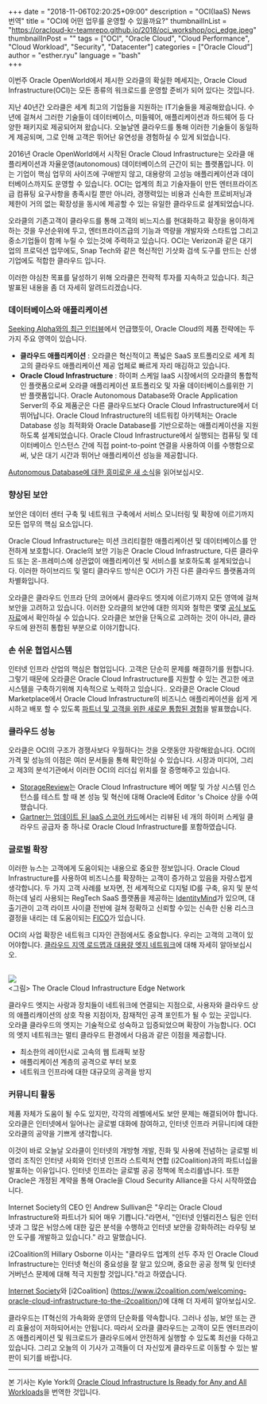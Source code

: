 
+++
date = "2018-11-06T02:20:25+09:00"
description = "OCI(IaaS) News 번역"
title = "OCI에 어떤 업무를 운영할 수 있을까요?"
thumbnailInList = "https://oracloud-kr-teamrepo.github.io/2018/oci_workshop/oci_edge.jpeg"
thumbnailInPost = ""
tags = ["OCI", "Oracle Cloud", "Cloud Performance", "Cloud Workload", "Security", "Datacenter"]
categories = ["Oracle Cloud"]
author = "esther.ryu"
language = "bash"  
+++

이번주 Oracle OpenWorld에서 제시한 오라클의 확실한 메세지는, Oracle Cloud Infrastructure(OCI)는 모든 종류의 워크로드를 운영할 준비가 되어 있다는 것입니다.

지난 40년간 오라클은 세계 최고의 기업들을 지원하는 IT기술들을 제공해왔습니다. 수 년에 걸쳐서 그러한 기술들이 데이터베이스, 미들웨어, 애플리케이션과 하드웨어 등 다양한 패키지로 제공되어져 왔습니다. 오늘날엔 클라우드를 통해 이러한 기술들이 동일하게 제공되며, 그로 인해 고객은 뛰어난 유연성을 경험하실 수 있게 되었습니다.

2016년 Oracle OpenWorld에서 시작된 Oracle Cloud Infrastructure는 오라클 애플리케이션과 자율운영(autonomous) 데이터베이스의 근간이 되는 플랫폼입니다. 이는 기업이 핵심 업무의 사이즈에 구애받지 않고, 대용량의 고성능 애플리케이션과 데이터베이스까지도 운영할 수 있습니다. OCI는 업계의 최고 기술자들이 만든 엔터프라이즈 급 컴퓨팅 요구사항을 총족시킬 뿐만 아니라, 경쟁력있는 비용과 신속한 프로비저닝과 제한이 거의 없는 확장성을 동시에 제공할 수 있는 유일한 클라우드로 설계되었습니다. 

오라클의 기존고객이 클라우드를 통해 고객의 비느지스를 현대화하고 확장을 용이하게 하는 것을 우선순위에 두고, 엔터프라이즈급의 기능과 역량을 개발자와 스타트업 그리고 중소기업들이 함께 누릴 수 있는것에 주력하고 있습니다. OCI는 Verizon과 같은 대기업의 프로덕션 업무에도, Snap Tech와 같은 혁신적인 기삿화 검색 도구를 만드는 신생기업에도 적합한 클라우드 입니다.

이러한 야심찬 목표를 달성하기 위해 오라클은 전략적 투자를 지속하고 있습니다. 최근 발표된 내용을 좀 더 자세히 알려드리겠습니다. 

### 데이터베이스와 애플리케이션
[Seeking Alpha와의 최근 인터뷰](https://seekingalpha.com/article/4209328-executive-interview-series-oracle)에서 언급했듯이, Oracle Cloud의 제품 전략에는 두 가지 주요 영역이 있습니다.

- **클라우드 애플리케이션** : 오라클은 혁신적이고 폭넓은 SaaS 포트폴리오로 세계 최고의 클라우드 애플리케이션 제공 업체로 빠르게 자리 매김하고 있습니다.
- **Oracle Cloud Infrastructure** : 하이퍼 스케일 IaaS 시장에서의 오라클의 통합적인 플랫폼으로써 오라클 애플리케이션 포트폴리오 및 자율 데이터베이스를위한 기반 플랫폼입니다.
Oracle Autonomous Database와 Oracle Application Server의 주요 제품군은 다른 클라우드보다 Oracle Cloud Infrastructure에서 더 뛰어납니다. Oracle Cloud Infrastructure의 네트워킹 아키텍처는 Oracle Database 성능 최적화와 Oracle Database를 기반으로하는 애플리케이션을 지원하도록 설계되었습니다. Oracle Cloud Infrastructure에서 실행되는 컴퓨팅 및 데이터베이스 인스턴스 간에 직접 point-to-point 연결을 사용하여 이를 수행함으로써, 낮은 대기 시간과 뛰어난 애플리케이션 성능을 제공합니다.

[Autonomous Database에 대한 흥미로운 새 소식](https://www.oracle.com/corporate/pressrelease/oow18-autonomous-database-102218.html)을 읽어보십시오.

### 향상된 보안

보안은 데이터 센터 구축 및 네트워크 구축에서 서비스 모니터링 및 확장에 이르기까지 모든 업무의 핵심 요소입니다.

Oracle Cloud Infrastructure는 미션 크리티컬한 애플리케이션 및 데이터베이스를 안전하게 보호합니다. Oracle의 보안 기능은 Oracle Cloud Infrastructure, 다른 클라우드 또는 온-프레미스에 상관없이 애플리케이션 및 서비스를 보호하도록 설계되었습니다. 이러한 하이브리드 및 멀티 클라우드 방식은 OCI가 가진 다른 클라우드 플랫폼과의 차별화입니다.

오라클은 클라우드 인프라 단의 코어에서 클라우드 엣지에 이르기까지 모든 영역에 걸쳐 보안을 고려하고 있습니다. 이러한 오라클의 보안에 대한 의지와 철학은 몇몇 [공식 보도 자료](https://www.oracle.com/corporate/pressrelease/oow18-oracle-end-to-end-security-102318.html)에서 확인하실 수 있습니다. 오라클은 보안을 단독으로 고려하는 것이 아니라, 클라우드에 완전히 통합된 부분으로 이야기합니다.

### 손 쉬운 협업시스템

인터넷 인프라 산업의 핵심은 협업입니다. 고객은 단순히 문제를 해결하기를 원합니다. 그렇기 때문에 오라클은 Oracle Cloud Infrastructure를 지원할 수 있는 견고한 에코 시스템을 구축하기위해 지속적으로 노력하고 있습니다.. 오라클은 Oracle Cloud Marketplace에서 Oracle Cloud Infrastructure의 비즈니스 애플리케이션을 쉽게 게시하고 배포 할 수 있도록 [파트너 및 고객을 위한 새로운 통합된 경험](https://www.oracle.com/corporate/pressrelease/oow18-oracle-cloud-marketplace-102118.html)을 발표했습니다.

### 클라우드 성능

오라클은 OCI의 구조가 경쟁사보다 우월하다는 것을 오랫동안 자랑해왔습니다. OCI의 가격 및 성능의 이점은 여러 문서들을 통해 확인하실 수 있습니다. 시장과 미디어, 그리고 제3의 분석기관에서 이러한 OCI의 리더십 위치를 잘 증명해주고 있습니다. 

- [StorageReview](https://blogs.oracle.com/cloud-infrastructure/oracle-tests-better-in-performance-than-amazon-web-services)는 Oracle Cloud Infrastructure 베어 메탈 및 가상 시스템 인스턴스를 테스트 할 때 본 성능 및 혁신에 대해 Oracle에 Editor 's Choice 상을 수여했습니다.
- [Gartner는 업데이트 된 IaaS 스코어 카드](https://blogs.gartner.com/elias-khnaser/2018/08/01/just-published-new-scorecards-for-aws-azure-gcp-and-oci-cloud-iaas/)에서는 리뷰된 네 개의 하이퍼 스케일 클라우드 공급자 중 하나로 Oracle Cloud Infrastructure를 포함하였습니다.

### 글로벌 확장

이러한 뉴스는 고객에게 도움이되는 내용으로 중요한 정보입니다. Oracle Cloud Infrastructure를 사용하여 비즈니스를 확장하는 고객이 증가하고 있음을 자랑스럽게 생각합니다. 두 가지 고객 사례를 보자면, 전 세계적으로 디지털 ID를 구축, 유지 및 분석하는데 널리 사용되는 RegTech SaaS 플랫폼을 제공하는 [IdentityMind](https://identitymindglobal.com/press-release/identitymind-global-selects-oracle-cloud-infrastructure-to-host-its-trusted-digital-identities-regtech-platform/)가 있으며, 대출기관이 고객 라이프 사이클 전반에 걸쳐 정확하고 신뢰할 수있는 신속한 신용 리스크 결정을 내리는 데 도움이되는 [FICO](https://www.oracle.com/corporate/pressrelease/oow18-global-software-vendors-102118.html)가 있습니다.

OCI의 사업 확장은 네트워크 디자인 관점에서도 중요합니다. 우리는 고객의 고객이 있어야합니다. [클라우드 지역 로드맵과 대용량 엣지 네트워크](https://www.oracle.com/corporate/pressrelease/oow18-oracle-next-gen-enterprise-cloud-102318.html)에 대해 자세히 알아보십시오.

<br>![](https://oracloud-kr-teamrepo.github.io/2018/oci_workshop/oci_edge.jpeg)<br>
<그림> The Oracle Cloud Infrastructure Edge Network<br>

클라우드 엣지는 사랑과 장치들이 네트워크에 연결되는 지점으로, 사용자와 클라우드 상의 애플리캐이션의 상호 작용 지점이자, 잠재적인 공격 포인트가 될 수 있는 곳입니다. 오라클 클라우드의 엣지는 기술적으로 성숙하고 입증되었으며 확장이 가능합니다. OCI의 엣지 네트워크는 멀티 클라우드 환경에서 다음과 같은 이점을 제공합니다.

- 최소한의 레이턴시로 고속의 웹 트래픽 보장
- 애플리케이션 계층의 공격으로 부터 보호
- 네트워크 인프라에 대한 대규모의 공격을 방지

### 커뮤니티 활동

제품 자체가 도움이 될 수도 있지만, 각각의 레벨에서도 보안 문제는 해결되어야 합니다. 오라클은 인터넷에서 일어나는 글로벌 대화에 참여하고, 인터넷 인프라 커뮤니티에 대한 오라클의 공약을 기쁘게 생각합니다. 

이것이 바로 오늘날 오라클이 인터넷의 개방형 개발, 진화 및 사용에 전념하는 글로벌 비영리 조직인 인터넷 사회와 인터넷 인프라 스트럭처 연합 (i2Coalition)과의 파트너십을 발표하는 이유입니다. 인터넷 인프라는 글로벌 공공 정책에 목소리를냅니다. 또한 Oracle은 개정된 계약을 통해 Oracle을 Cloud Security Alliance을 다시 시작하였습니다. 

Internet Society의 CEO 인 Andrew Sullivan은 "우리는 Oracle Cloud Infrastructure와 파트너가 되어 매우 기쁩니다."라면서,
"인터넷 인텔리전스 팀은 인터넷과 그 많은 뉘앙스에 대한 깊은 분석을 수행하고 인터넷 보안을 강화하려는 라우팅 보안 도구를 개발하고 있습니다." 라고 말했습니다.

i2Coalition의 Hillary Osborne 이사는 "클라우드 업계의 선두 주자 인 Oracle Cloud Infrastructure는 인터넷 혁신의 중요성을 잘 알고 있으며, 중요한 공공 정책 및 인터넷 거버넌스 문제에 대해 적극 지원할 것입니다."라고 하였습니다.

[Internet Society](https://www.internetsociety.org/blog/2018/10/oracle-cloud-infrastructure-is-proud-to-join-the-internet-society/)와 [i2Coalition] (https://www.i2coalition.com/welcoming-oracle-cloud-infrastructure-to-the-i2coalition/)에 대해 더 자세히 알아보십시오.

클라우드는 IT혁신의 가속화와 운영의 단순화를 약속합니다. 그러나 성능, 보안 또는 관리 효율성이 저하되어서는 안됩니다. 따라서 오라클 클라우드는 고객이 모든 엔터프라이즈 애플리케이션 및 워크로드가 클라우드에서 안전하게 실행할 수 있도록 최선을 다하고 있습니다. 그리고 오늘의 이 기사가 고객들이 더 자신있게 클라우드로 이동할 수 있는 발판이 되기를 바랍니다.

---


본 기사는 Kyle York의 [Oracle Cloud Infrastructure Is Ready for Any and All Workloads](https://blogs.oracle.com/cloud-infrastructure/oracle-cloud-infrastructure-is-ready-for-any-and-all-workloads)을 번역한 것입니다.
